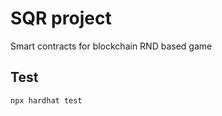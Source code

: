 # SQR project

Smart contracts for blockchain RND based game

## Test

```shell
npx hardhat test
```
